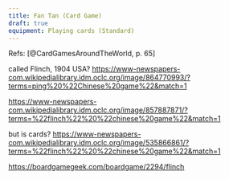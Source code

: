 ```yaml
---
title: Fan Tan (Card Game)
draft: true
equipment: Playing cards (Standard)
---
```


Refs: [@CardGamesAroundTheWorld, p. 65]


called Flinch, 1904 USA? https://www-newspapers-com.wikipedialibrary.idm.oclc.org/image/864770993/?terms=ping%20%22Chinese%20game%22&match=1

https://www-newspapers-com.wikipedialibrary.idm.oclc.org/image/857887871/?terms=%22flinch%22%20%22chinese%20game%22&match=1

but is cards? https://www-newspapers-com.wikipedialibrary.idm.oclc.org/image/535866861/?terms=%22flinch%22%20%22chinese%20game%22&match=1

https://boardgamegeek.com/boardgame/2294/flinch
